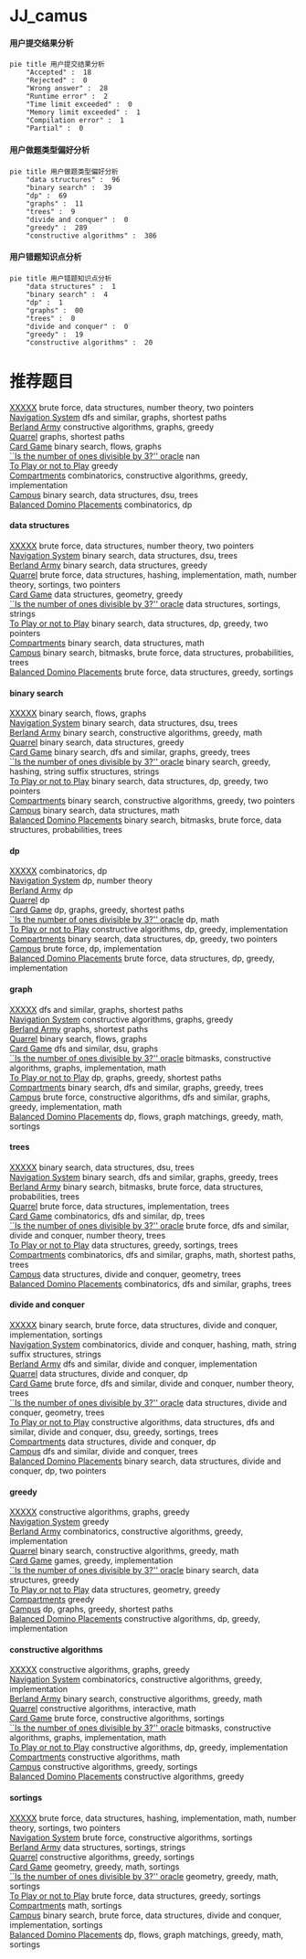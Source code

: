 # JJ_camus
<!-- tabs:start -->
#### **用户提交结果分析**

```mermaid
pie title 用户提交结果分析
    "Accepted" :  18
    "Rejected" :  0
    "Wrong answer" :  28
    "Runtime error" :  2
    "Time limit exceeded" :  0
    "Memory limit exceeded" :  1
    "Compilation error" :  1
    "Partial" :  0
```
#### **用户做题类型偏好分析**

```mermaid
pie title 用户做题类型偏好分析
    "data structures" :  96
    "binary search" :  39
    "dp" :  69
    "graphs" :  11
    "trees" :  9
    "divide and conquer" :  0
    "greedy" :  289
    "constructive algorithms" :  386
```
#### **用户错题知识点分析**

```mermaid
pie title 用户错题知识点分析
    "data structures" :  1
    "binary search" :  4
    "dp" :  1
    "graphs" :  00
    "trees" :  0
    "divide and conquer" :  0
    "greedy" :  19
    "constructive algorithms" :  20
```
<!-- tabs:end -->
# 推荐题目
[XXXXX](http://codeforces.com/problemset/problem/1364/A)		brute force,
                        data structures,
                        number theory,
                        two pointers		  
[Navigation System](https://codeforces.com/contest/1321/problem/D)		dfs and similar,
                        graphs,
                        shortest paths		  
[Berland Army](http://codeforces.com/problemset/problem/883/B)		constructive algorithms,
                        graphs,
                        greedy		  
[Quarrel](http://codeforces.com/problemset/problem/29/E)		graphs,
                        shortest paths		  
[Card Game](http://codeforces.com/problemset/problem/808/F)		binary search,
                        flows,
                        graphs		  
[``Is the number of ones divisible by 3?'' oracle](http://codeforces.com/problemset/problem/1116/C3)		nan		  
[To Play or not to Play](http://codeforces.com/problemset/problem/856/F)		greedy		  
[Compartments](http://codeforces.com/problemset/problem/356/C)		combinatorics,
                        constructive algorithms,
                        greedy,
                        implementation		  
[Campus](http://codeforces.com/problemset/problem/571/D)		binary search,
                        data structures,
                        dsu,
                        trees		  
[Balanced Domino Placements](http://codeforces.com/problemset/problem/1237/F)		combinatorics,
                        dp		  
<!-- tabs:start -->
#### **data structures**
[XXXXX](http://codeforces.com/problemset/problem/1364/A)		brute force,
                        data structures,
                        number theory,
                        two pointers		  
[Navigation System](http://codeforces.com/problemset/problem/571/D)		binary search,
                        data structures,
                        dsu,
                        trees		  
[Berland Army](http://codeforces.com/problemset/problem/1157/E)		binary search,
                        data structures,
                        greedy		  
[Quarrel](http://codeforces.com/problemset/problem/1493/D)		brute force,
                        data structures,
                        hashing,
                        implementation,
                        math,
                        number theory,
                        sortings,
                        two pointers		  
[Card Game](http://codeforces.com/problemset/problem/1299/C)		data structures,
                        geometry,
                        greedy		  
[``Is the number of ones divisible by 3?'' oracle](http://codeforces.com/problemset/problem/558/E)		data structures,
                        sortings,
                        strings		  
[To Play or not to Play](http://codeforces.com/problemset/problem/1492/C)		binary search,
                        data structures,
                        dp,
                        greedy,
                        two pointers		  
[Compartments](http://codeforces.com/problemset/problem/1490/G)		binary search,
                        data structures,
                        math		  
[Campus](http://codeforces.com/problemset/problem/1479/D)		binary search,
                        bitmasks,
                        brute force,
                        data structures,
                        probabilities,
                        trees		  
[Balanced Domino Placements](http://codeforces.com/problemset/problem/1497/A)		brute force,
                        data structures,
                        greedy,
                        sortings		  
#### **binary search**
[XXXXX](http://codeforces.com/problemset/problem/808/F)		binary search,
                        flows,
                        graphs		  
[Navigation System](http://codeforces.com/problemset/problem/571/D)		binary search,
                        data structures,
                        dsu,
                        trees		  
[Berland Army](https://codeforces.com/contest/807/problem/E)		binary search,
                        constructive algorithms,
                        greedy,
                        math		  
[Quarrel](http://codeforces.com/problemset/problem/1157/E)		binary search,
                        data structures,
                        greedy		  
[Card Game](http://codeforces.com/problemset/problem/1436/D)		binary search,
                        dfs and similar,
                        graphs,
                        greedy,
                        trees		  
[``Is the number of ones divisible by 3?'' oracle](http://codeforces.com/problemset/problem/1326/D2)		binary search,
                        greedy,
                        hashing,
                        string suffix structures,
                        strings		  
[To Play or not to Play](http://codeforces.com/problemset/problem/1492/C)		binary search,
                        data structures,
                        dp,
                        greedy,
                        two pointers		  
[Compartments](http://codeforces.com/problemset/problem/1463/D)		binary search,
                        constructive algorithms,
                        greedy,
                        two pointers		  
[Campus](http://codeforces.com/problemset/problem/1490/G)		binary search,
                        data structures,
                        math		  
[Balanced Domino Placements](http://codeforces.com/problemset/problem/1479/D)		binary search,
                        bitmasks,
                        brute force,
                        data structures,
                        probabilities,
                        trees		  
#### **dp**
[XXXXX](http://codeforces.com/problemset/problem/1237/F)		combinatorics,
                        dp		  
[Navigation System](http://codeforces.com/problemset/problem/264/B)		dp,
                        number theory		  
[Berland Army](http://codeforces.com/problemset/problem/1268/E)		dp		  
[Quarrel](http://codeforces.com/problemset/problem/273/D)		dp		  
[Card Game](http://codeforces.com/problemset/problem/1204/C)		dp,
                        graphs,
                        greedy,
                        shortest paths		  
[``Is the number of ones divisible by 3?'' oracle](http://codeforces.com/problemset/problem/1237/E)		dp,
                        math		  
[To Play or not to Play](http://codeforces.com/problemset/problem/538/B)		constructive algorithms,
                        dp,
                        greedy,
                        implementation		  
[Compartments](http://codeforces.com/problemset/problem/1492/C)		binary search,
                        data structures,
                        dp,
                        greedy,
                        two pointers		  
[Campus](https://codeforces.com/contest/1457/problem/C)		brute force,
                        dp,
                        implementation		  
[Balanced Domino Placements](http://codeforces.com/problemset/problem/1491/C)		brute force,
                        data structures,
                        dp,
                        greedy,
                        implementation		  
#### **graph**
[XXXXX](https://codeforces.com/contest/1321/problem/D)		dfs and similar,
                        graphs,
                        shortest paths		  
[Navigation System](http://codeforces.com/problemset/problem/883/B)		constructive algorithms,
                        graphs,
                        greedy		  
[Berland Army](http://codeforces.com/problemset/problem/29/E)		graphs,
                        shortest paths		  
[Quarrel](http://codeforces.com/problemset/problem/808/F)		binary search,
                        flows,
                        graphs		  
[Card Game](http://codeforces.com/problemset/problem/1167/C)		dfs and similar,
                        dsu,
                        graphs		  
[``Is the number of ones divisible by 3?'' oracle](http://codeforces.com/problemset/problem/388/B)		bitmasks,
                        constructive algorithms,
                        graphs,
                        implementation,
                        math		  
[To Play or not to Play](http://codeforces.com/problemset/problem/1204/C)		dp,
                        graphs,
                        greedy,
                        shortest paths		  
[Compartments](http://codeforces.com/problemset/problem/1436/D)		binary search,
                        dfs and similar,
                        graphs,
                        greedy,
                        trees		  
[Campus](http://codeforces.com/problemset/problem/1487/C)		brute force,
                        constructive algorithms,
                        dfs and similar,
                        graphs,
                        greedy,
                        implementation,
                        math		  
[Balanced Domino Placements](http://codeforces.com/problemset/problem/1437/C)		dp,
                        flows,
                        graph matchings,
                        greedy,
                        math,
                        sortings		  
#### **trees**
[XXXXX](http://codeforces.com/problemset/problem/571/D)		binary search,
                        data structures,
                        dsu,
                        trees		  
[Navigation System](http://codeforces.com/problemset/problem/1436/D)		binary search,
                        dfs and similar,
                        graphs,
                        greedy,
                        trees		  
[Berland Army](http://codeforces.com/problemset/problem/1479/D)		binary search,
                        bitmasks,
                        brute force,
                        data structures,
                        probabilities,
                        trees		  
[Quarrel](http://codeforces.com/problemset/problem/1511/C)		brute force,
                        data structures,
                        implementation,
                        trees		  
[Card Game](http://codeforces.com/problemset/problem/1499/F)		combinatorics,
                        dfs and similar,
                        dp,
                        trees		  
[``Is the number of ones divisible by 3?'' oracle](http://codeforces.com/problemset/problem/1491/E)		brute force,
                        dfs and similar,
                        divide and conquer,
                        number theory,
                        trees		  
[To Play or not to Play](http://codeforces.com/problemset/problem/1466/D)		data structures,
                        greedy,
                        sortings,
                        trees		  
[Compartments](http://codeforces.com/problemset/problem/1495/D)		combinatorics,
                        dfs and similar,
                        graphs,
                        math,
                        shortest paths,
                        trees		  
[Campus](http://codeforces.com/problemset/problem/1303/G)		data structures,
                        divide and conquer,
                        geometry,
                        trees		  
[Balanced Domino Placements](http://codeforces.com/problemset/problem/1454/E)		combinatorics,
                        dfs and similar,
                        graphs,
                        trees		  
#### **divide and conquer**
[XXXXX](http://codeforces.com/problemset/problem/1461/D)		binary search,
                        brute force,
                        data structures,
                        divide and conquer,
                        implementation,
                        sortings		  
[Navigation System](http://codeforces.com/problemset/problem/1466/G)		combinatorics,
                        divide and conquer,
                        hashing,
                        math,
                        string suffix structures,
                        strings		  
[Berland Army](http://codeforces.com/problemset/problem/1490/D)		dfs and similar,
                        divide and conquer,
                        implementation		  
[Quarrel](https://codeforces.com/contest/1483/problem/C)		data structures,
                        divide and conquer,
                        dp		  
[Card Game](http://codeforces.com/problemset/problem/1491/E)		brute force,
                        dfs and similar,
                        divide and conquer,
                        number theory,
                        trees		  
[``Is the number of ones divisible by 3?'' oracle](http://codeforces.com/problemset/problem/1303/G)		data structures,
                        divide and conquer,
                        geometry,
                        trees		  
[To Play or not to Play](http://codeforces.com/problemset/problem/1494/D)		constructive algorithms,
                        data structures,
                        dfs and similar,
                        divide and conquer,
                        dsu,
                        greedy,
                        sortings,
                        trees		  
[Compartments](http://codeforces.com/problemset/problem/1482/E)		data structures,
                        divide and conquer,
                        dp		  
[Campus](http://codeforces.com/problemset/problem/566/C)		dfs and similar,
                        divide and conquer,
                        trees		  
[Balanced Domino Placements](http://codeforces.com/problemset/problem/1428/F)		binary search,
                        data structures,
                        divide and conquer,
                        dp,
                        two pointers		  
#### **greedy**
[XXXXX](http://codeforces.com/problemset/problem/883/B)		constructive algorithms,
                        graphs,
                        greedy		  
[Navigation System](http://codeforces.com/problemset/problem/856/F)		greedy		  
[Berland Army](http://codeforces.com/problemset/problem/356/C)		combinatorics,
                        constructive algorithms,
                        greedy,
                        implementation		  
[Quarrel](https://codeforces.com/contest/807/problem/E)		binary search,
                        constructive algorithms,
                        greedy,
                        math		  
[Card Game](https://codeforces.com/contest/521/problem/B)		games,
                        greedy,
                        implementation		  
[``Is the number of ones divisible by 3?'' oracle](http://codeforces.com/problemset/problem/1157/E)		binary search,
                        data structures,
                        greedy		  
[To Play or not to Play](http://codeforces.com/problemset/problem/1299/C)		data structures,
                        geometry,
                        greedy		  
[Compartments](http://codeforces.com/problemset/problem/1178/A)		greedy		  
[Campus](http://codeforces.com/problemset/problem/1204/C)		dp,
                        graphs,
                        greedy,
                        shortest paths		  
[Balanced Domino Placements](http://codeforces.com/problemset/problem/538/B)		constructive algorithms,
                        dp,
                        greedy,
                        implementation		  
#### **constructive algorithms**
[XXXXX](http://codeforces.com/problemset/problem/883/B)		constructive algorithms,
                        graphs,
                        greedy		  
[Navigation System](http://codeforces.com/problemset/problem/356/C)		combinatorics,
                        constructive algorithms,
                        greedy,
                        implementation		  
[Berland Army](https://codeforces.com/contest/807/problem/E)		binary search,
                        constructive algorithms,
                        greedy,
                        math		  
[Quarrel](http://codeforces.com/problemset/problem/727/C)		constructive algorithms,
                        interactive,
                        math		  
[Card Game](http://codeforces.com/problemset/problem/1375/D)		brute force,
                        constructive algorithms,
                        sortings		  
[``Is the number of ones divisible by 3?'' oracle](http://codeforces.com/problemset/problem/388/B)		bitmasks,
                        constructive algorithms,
                        graphs,
                        implementation,
                        math		  
[To Play or not to Play](http://codeforces.com/problemset/problem/538/B)		constructive algorithms,
                        dp,
                        greedy,
                        implementation		  
[Compartments](http://codeforces.com/problemset/problem/1510/J)		constructive algorithms,
                        math		  
[Campus](http://codeforces.com/problemset/problem/1446/A)		constructive algorithms,
                        greedy,
                        sortings		  
[Balanced Domino Placements](http://codeforces.com/problemset/problem/1493/A)		constructive algorithms,
                        greedy		  
#### **sortings**
[XXXXX](http://codeforces.com/problemset/problem/1493/D)		brute force,
                        data structures,
                        hashing,
                        implementation,
                        math,
                        number theory,
                        sortings,
                        two pointers		  
[Navigation System](http://codeforces.com/problemset/problem/1375/D)		brute force,
                        constructive algorithms,
                        sortings		  
[Berland Army](http://codeforces.com/problemset/problem/558/E)		data structures,
                        sortings,
                        strings		  
[Quarrel](http://codeforces.com/problemset/problem/1446/A)		constructive algorithms,
                        greedy,
                        sortings		  
[Card Game](https://codeforces.com/contest/1496/problem/C)		geometry,
                        greedy,
                        math,
                        sortings		  
[``Is the number of ones divisible by 3?'' oracle](http://codeforces.com/problemset/problem/1495/A)		geometry,
                        greedy,
                        math,
                        sortings		  
[To Play or not to Play](http://codeforces.com/problemset/problem/1497/A)		brute force,
                        data structures,
                        greedy,
                        sortings		  
[Compartments](http://codeforces.com/problemset/problem/1427/A)		math,
                        sortings		  
[Campus](http://codeforces.com/problemset/problem/1461/D)		binary search,
                        brute force,
                        data structures,
                        divide and conquer,
                        implementation,
                        sortings		  
[Balanced Domino Placements](http://codeforces.com/problemset/problem/1437/C)		dp,
                        flows,
                        graph matchings,
                        greedy,
                        math,
                        sortings		  
<!-- tabs:end -->
